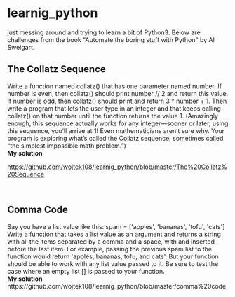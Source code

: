 # learnig_python
just messing around and trying to learn a bit of Python3. Below are challenges from the book "Automate the boring stuff with Python" by Al Sweigart.

<h2>The Collatz Sequence</h2>
Write a function named collatz() that has one parameter named number. If number is even, then collatz() should print number // 2 and return this value. If number is odd, then collatz() should print and return 3 * number + 1.
Then write a program that lets the user type in an integer and that keeps calling collatz() on that number until the function returns the value 1. (Amazingly enough, this sequence actually works for any integer—sooner or later, using this sequence, you’ll arrive at 1! Even mathematicians aren’t sure why. Your program is exploring what’s called the Collatz sequence, sometimes called “the simplest impossible math problem.”)<br>
<b>My solution</b>

https://github.com/wojtek108/learnig_python/blob/master/The%20Collatz%20Sequence


<br>
<h2>Comma Code</h2>
Say you have a list value like this:
spam = ['apples', 'bananas', 'tofu', 'cats']
Write a function that takes a list value as an argument and returns a string with all the items separated by a comma and a space, with and inserted before the last item. For example, passing the previous spam list to the function would return 'apples, bananas, tofu, and cats'. But your function should be able to work with any list value passed to it. Be sure to test the case where an empty list [] is passed to your function.<br>
<b>My solution</b>
https://github.com/wojtek108/learnig_python/blob/master/comma%20code
